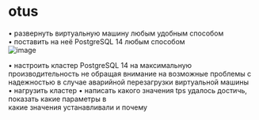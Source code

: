 # otus
• развернуть виртуальную машину любым удобным способом  
• поставить на неё PostgreSQL 14 любым способом  
![image](https://user-images.githubusercontent.com/108919955/184637999-2e289c9a-3114-4b73-ab2d-8a25e28b175b.png)  
  
• настроить кластер PostgreSQL 14 на максимальную производительность не обращая внимание на возможные проблемы с надежностью в случае аварийной перезагрузки виртуальной машины  
• нагрузить кластер 
• написать какого значения tps удалось достичь, показать какие параметры в  
какие значения устанавливали и почему  
